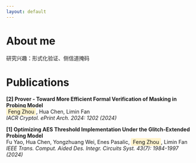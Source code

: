 ```yaml
---
layout: default
---
```

<style>
 	.highlight {
            background-color: #fff3cd;
            padding: 2px 5px;
            border-radius: 3px;
        }
</style>
# About me

研究兴趣：形式化验证、侧信道掩码

# Publications
**[2] Prover - Toward More Efficient Formal Verification of Masking in Probing Model**\
<span class="highlight">Feng Zhou</span>, Hua Chen, Limin Fan\
*IACR Cryptol. ePrint Arch. 2024: 1202 (2024)*

**[1] Optimizing AES Threshold Implementation Under the Glitch-Extended Probing Model**\
Fu Yao, Hua Chen, Yongzhuang Wei, Enes Pasalic, <span class="highlight">Feng Zhou</span>, Limin Fan\
*IEEE Trans. Comput. Aided Des. Integr. Circuits Syst. 43(7): 1984-1997 (2024)*

